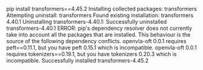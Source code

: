 pip install transformers==4.45.2
Installing collected packages: transformers
  Attempting uninstall: transformers
    Found existing installation: transformers 4.40.1
    Uninstalling transformers-4.40.1:
      Successfully uninstalled transformers-4.40.1
ERROR: pip's dependency resolver does not currently take into account all the packages that are installed. This behaviour is the source of the following dependency conflicts.
openvla-oft 0.0.1 requires peft==0.11.1, but you have peft 0.15.1 which is incompatible.
openvla-oft 0.0.1 requires tokenizers==0.19.1, but you have tokenizers 0.20.3 which is incompatible.
Successfully installed transformers-4.45.2